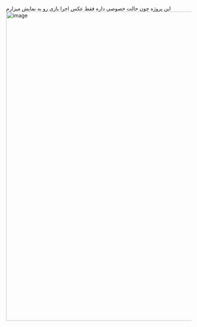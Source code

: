این پروژه چون حالت خصوصی داره فقط عکس اجرا بازی رو به نمایش میزارم
<img width="1918" height="841" alt="image" src="https://github.com/user-attachments/assets/21498bd0-c2a4-42b3-8dff-5e4d7ef8a86d" />


